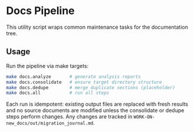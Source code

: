 # Docs Pipeline

This utility script wraps common maintenance tasks for the documentation tree.

## Usage

Run the pipeline via make targets:

```sh
make docs.analyze       # generate analysis reports
make docs.consolidate   # ensure target directory structure
make docs.dedupe        # merge duplicate sections (placeholder)
make docs.all           # run all steps
```

Each run is idempotent: existing output files are replaced with fresh results and
no source documents are modified unless the consolidate or dedupe steps perform
changes. Any changes are tracked in `WORK-ON-new_docs/out/migration_journal.md`.
